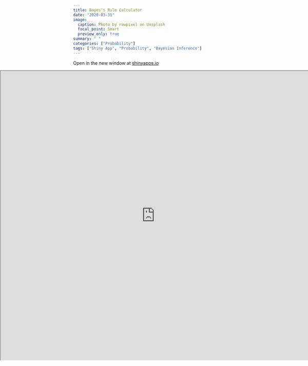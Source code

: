```yaml
---
title: Bayes's Rule Calculator
date: "2020-03-31"
image:
  caption: Photo by rawpixel on Unsplash
  focal_point: Smart
  preview_only: true
summary: " "
categories: ["Probability"]
tags: ["Shiny App", "Probability", "Bayesian Inference"]
---
```


Open in the new window at [shinyapps.io](https://ruslankl.shinyapps.io/bayes_rule/)


<iframe src="https://ruslankl.shinyapps.io/bayes_rule/" frameborder="1" style="height: 900px; width: 100vw; position: relative; left: 50%; right: 50%; margin-left: -50vw; margin-right: -50vw;"></iframe>